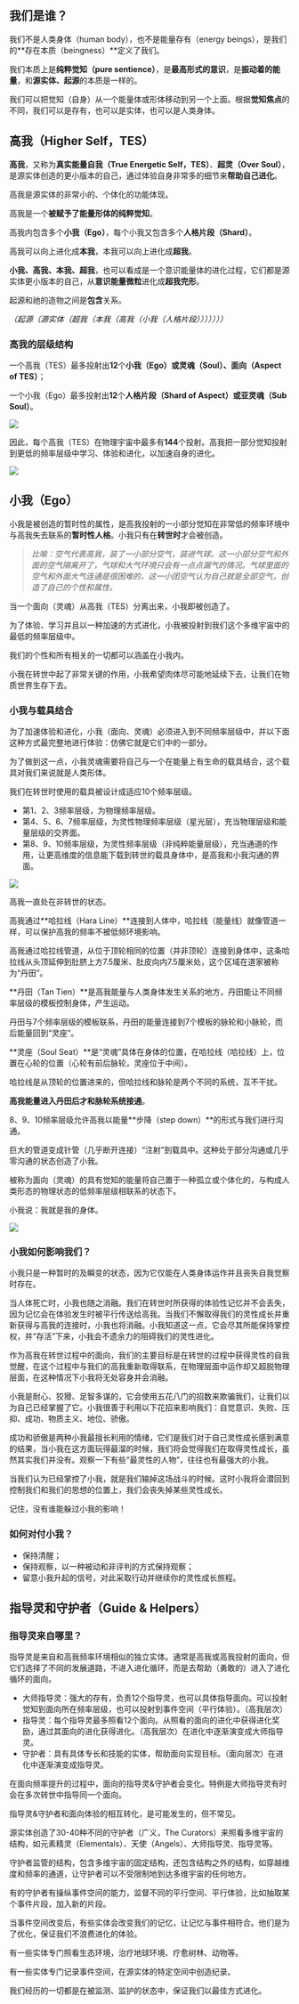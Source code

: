 ## 我们是谁？

我们不是人类身体（human body），也不是能量存有（energy beings），是我们的**存在本质（beingness）**定义了我们。

我们本质上是**纯粹觉知（pure sentience）**，是**最高形式的意识**，是**振动着的能量**，和**源实体、起源**的本质是一样的。

我们可以把觉知（自身）从一个能量体或形体移动到另一个上面。根据**觉知焦点**的不同，我们可以是存有，也可以是实体，也可以是人类身体。


## 高我（Higher Self，TES）

**高我**，又称为**真实能量自我（True Energetic Self，TES）**、**超灵（Over Soul）**，是源实体创造的更小版本的自己，通过体验自身非常多的细节来**帮助自己进化**。

高我是源实体的非常小的、个体化的功能体现。

高我是一个**被赋予了能量形体的纯粹觉知**。

高我内包含多个**小我（Ego）**，每个小我又包含多个**人格片段（Shard）**。

高我可以向上进化成**本我**，本我可以向上进化成**超我**。

**小我、高我、本我、超我**，也可以看成是一个意识能量体的进化过程，它们都是源实体更小版本的自己，从**意识能量微粒**进化成**超我完形**。

起源和祂的造物之间是**包含**关系。

*（起源（源实体（超我（本我（高我（小我（人格片段）））））））*


### 高我的层级结构

一个高我（TES）最多投射出**12**个**小我（Ego）**或**灵魂（Soul）、面向（Aspect of TES）**；

一个小我（Ego）最多投射出**12**个**人格片段（Shard of Aspect）**或**亚灵魂（Sub Soul）**。

![](img/s2-3-001.png)

因此，每个高我（TES）在物理宇宙中最多有**144**个投射。高我把一部分觉知投射到更低的频率层级中学习、体验和进化，以加速自身的进化。

![](img/s2-3-002.png)




## 小我（Ego）

小我是被创造的暂时性的属性，是高我投射的一小部分觉知在非常低的频率环境中与高我失去联系的**暂时性人格**。小我只有在**转世时**才会被创造。

> *比喻：空气代表高我，装了一小部分空气，装进气球。这一小部分空气和外面的空气隔离开了，气球和大气环境只会有一点点漏气的情况。气球里面的空气和外面大气连通是很困难的，这一小团空气认为自己就是全部空气，创造了自己的个性和属性。*

当一个面向（灵魂）从高我（TES）分离出来，小我即被创造了。

为了体验、学习并且以一种加速的方式进化，小我被投射到我们这个多维宇宙中的最低的频率层级中。

我们的个性和所有相关的一切都可以涵盖在小我内。

小我在转世中起了非常关键的作用，小我希望肉体尽可能地延续下去，让我们在物质世界生存下去。


### 小我与载具结合

为了加速体验和进化，小我（面向、灵魂）必须进入到不同频率层级中，并以下面这种方式最完整地进行体验：仿佛它就是它们中的一部分。

为了做到这一点，小我灵魂需要将自己与一个在能量上有生命的载具结合，这个载具对我们来说就是人类形体。

我们在转世时使用的载具被设计成适应10个频率层级。

- 第1、2、3频率层级，为物理频率层级。
- 第4、5、6、7频率层级，为灵性物理频率层级（星光层），充当物理层级和能量层级的交界面。
- 第8、9、10频率层级，为灵性频率层级（非纯粹能量层级），充当通道的作用，让更高维度的信息能下载到转世的载具身体中，是高我和小我沟通的界面。

![](img/s2-3-003.png)

高我一直处在非转世的状态。

高我通过**哈拉线（Hara Line）**连接到人体中，哈拉线（能量线）就像管道一样，可以保护高我的频率不被低频环境影响。

高我通过哈拉线管道，从位于顶轮相同的位置（并非顶轮）连接到身体中，这条哈拉线从头顶延伸到肚脐上方7.5厘米、肚皮向内7.5厘米处，这个区域在道家被称为“丹田”。

**丹田（Tan Tien）**是高我能量与人类身体发生关系的地方，丹田能让不同频率层级的模板控制身体，产生运动。

丹田与7个频率层级的模板联系，丹田的能量连接到7个模板的脉轮和小脉轮，而后能量回到“灵座”。

**灵座（Soul Seat）**是“灵魂”具体在身体的位置，在哈拉线（哈拉线）上，位置在心轮的位置（心轮有前后脉轮，灵座位于中间）。

哈拉线是从顶轮的位置进来的，但哈拉线和脉轮是两个不同的系统，互不干扰。

**高我能量进入丹田后才和脉轮系统接通**。

8、9、10频率层级允许高我以能量**步降（step down）**的形式与我们进行沟通。

巨大的管道变成针管（几乎断开连接）“注射”到载具中。这种处于部分沟通或几乎零沟通的状态创造了小我。

被称为面向（灵魂）的具有觉知的能量将自己置于一种孤立或个体化的，与构成人类形态的物理状态的低频率层级相联系的状态下。

小我说：我就是我的身体。

![](img/s2-3-004.png)



### 小我如何影响我们？

小我只是一种暂时的及瞬变的状态，因为它仅能在人类身体运作并且丧失自我觉察时存在。

当人体死亡时，小我也随之消融。我们在转世时所获得的体验性记忆并不会丢失，因为记忆会在体验发生时被平行传送给高我。当我们不懈取得我们的灵性成长并重新获得与高我的连接时，小我也将消融。小我知道这一点，它会尽其所能保持掌控权，并“存活”下来，小我会不遗余力的阻碍我们的灵性进化。

作为高我在转世过程中的面向，我们的主要目标是在转世的过程中获得灵性的自我觉醒，在这个过程中与我们的高我重新取得联系，在物理层面中运作却又超脱物理层面，在这种情况下小我将无处容身并会消融。

小我是耐心、狡猾、足智多谋的，它会使用五花八门的招数来欺骗我们，让我们以为自己已经掌握了它。小我很善于利用以下花招来影响我们：自觉意识、失败、压抑、成功、物质主义、地位、骄傲。

成功和骄傲是两种小我最擅长利用的情绪，它们是我们对于自己灵性成长感到满意的结果，当小我在这方面玩得最溜的时候，我们将会觉得我们在取得灵性成长，虽然其实我们并没有。观察一下有些“最灵性的人物”，往往也有最强大的小我。

当我们认为已经掌控了小我，就是我们输掉这场战斗的时候。这时小我将会潜回到控制我们和我们的思想的位置上，我们会丧失掉某些灵性成长。

记住，没有谁能躲过小我的影响！

### 如何对付小我？

- 保持清醒；
- 保持观察，以一种被动和非评判的方式保持观察；
- 留意小我升起的信号，对此采取行动并继续你的灵性成长旅程。



## 指导灵和守护者（Guide & Helpers）

### 指导灵来自哪里？

指导灵是来自和高我频率环境相似的独立实体。通常是高我或高我投射的面向，但它们选择了不同的发展道路，不进入进化循环，而是去帮助（勇敢的）进入了进化循环的面向。

- 大师指导灵：强大的存有，负责12个指导灵，也可以具体指导面向。可以投射觉知到面向所在频率层级，也可以投射到事件空间（平行体验）。（高我层次）
- 指导灵：每个指导灵最多照看12个面向。从照看的面向的进化中获得进化奖励，通过其面向的进化获得进化。（高我层次）在进化中逐渐演变成大师指导灵。
- 守护者：具有具体专长和技能的实体，帮助面向实现目标。（面向层次）在进化中逐渐演变成指导灵。

在面向频率提升的过程中，面向的指导灵&守护者会变化。特例是大师指导灵有时会在多次转世中指导同一个面向。

指导灵&守护者和面向体验的相互转化，是可能发生的，但不常见。


源实体创造了30-40种不同的守护者（广义，The Curators）来照看多维宇宙的结构，如元素精灵（Elementals）、天使（Angels）、大师指导灵、指导灵等。

守护者监管的结构，包含多维宇宙的固定结构，还包含结构之外的结构，如穿越维度和频率的通道，让守护者可以不受限制地到达多维宇宙的任何地方。

有的守护者有操纵事件空间的能力，监督不同的平行空间、平行体验，比如抽取某个事件片段，加入新的片段。

当事件空间改变后，有些实体会改变我们的记忆，让记忆与事件相符合。他们是为了优化，保证我们不浪费进化的体验。

有一些实体专门照看生态环境，治疗地球环境、疗愈树林、动物等。

有一些实体专门记录事件空间，在源实体的特定空间中创造纪录。

我们经历的一切都是在被监测、监护的状态中，保证我们以最佳方式进化。